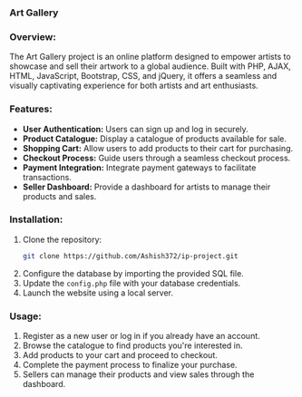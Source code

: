 ### Art Gallery

### Overview:
The Art Gallery project is an online platform designed to empower artists to showcase and sell their artwork to a global audience. Built with PHP, AJAX, HTML, JavaScript, Bootstrap, CSS, and jQuery, it offers a seamless and visually captivating experience for both artists and art enthusiasts.

### Features:
- **User Authentication:** Users can sign up and log in securely.
- **Product Catalogue:** Display a catalogue of products available for sale.
- **Shopping Cart:** Allow users to add products to their cart for purchasing.
- **Checkout Process:** Guide users through a seamless checkout process.
- **Payment Integration:** Integrate payment gateways to facilitate transactions.
- **Seller Dashboard:** Provide a dashboard for artists to manage their products and sales.

### Installation:
1. Clone the repository:
   ```bash
   git clone https://github.com/Ashish372/ip-project.git
   ```
2. Configure the database by importing the provided SQL file.
3. Update the `config.php` file with your database credentials.
4. Launch the website using a local server.

### Usage:
1. Register as a new user or log in if you already have an account.
2. Browse the catalogue to find products you're interested in.
3. Add products to your cart and proceed to checkout.
4. Complete the payment process to finalize your purchase.
5. Sellers can manage their products and view sales through the dashboard.
